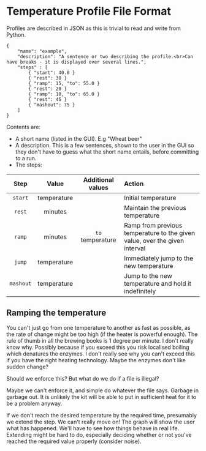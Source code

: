 # Temperature Profile File Format

Profiles are described in JSON as this is trivial to read and write from Python.


    {
        "name": "example",
        "description": "A sentence or two describing the profile.<br>Can have breaks - it is displayed over several lines.",
        "steps" : [
            { "start": 40.0 }
            { "rest": 30 }
            { "ramp": 15, "to": 55.0 }
            { "rest": 20 }
            { "ramp": 10, "to": 65.0 }
            { "rest": 45 }
            { "mashout": 75 }
        ]
    }


Contents are:
* A short name (listed in the GUI). E.g "Wheat beer"
* A description. This is a few sentences, shown to the user in the GUI so they don't have to guess what the short name entails, before committing to a run.
* The steps:


| Step      | Value         | Additional values | Action  |
|:---------:|:-------------:|:-----------------:|:--------|
| `start`   | temperature   |                   | Initial temperature |
| `rest`    | minutes       |                   | Maintain the previous temperature |
| `ramp`    | minutes       | `to` temperature  | Ramp from previous temperature to the given value, over the given interval |
| `jump`    | temperature   |                   | Immediately jump to the new temperature |
| `mashout` | temperature   |                   | Jump to the new temperature and hold it indefinitely |



## Ramping the temperature

You can't just go from one temperature to another as fast as possible, as the rate of change might be too high (if the heater is powerful enough). The rule of thumb in all the brewing books is 1 degree per minute. I don't really know why. Possibly because if you exceed this you risk localised boiling which denatures the enzymes. I don't really see why you can't exceed this if you have the right heating technology. Maybe the enzymes don't like sudden change?

Should we enforce this? But what do we do if a file is illegal?

Maybe we can't enforce it, and simple do whatever the file says. Garbage in garbage out. It is unlikely the kit will be able to put in sufficient heat for it to be a problem anyway.

If we don't reach the desired temperature by the required time, presumably we extend the step. We can't really move on! The graph will show the user what has happened. We'll have to see how things behave in real life. Extending might be hard to do, especially deciding whether or not you've reached the required value properly (consider noise).

